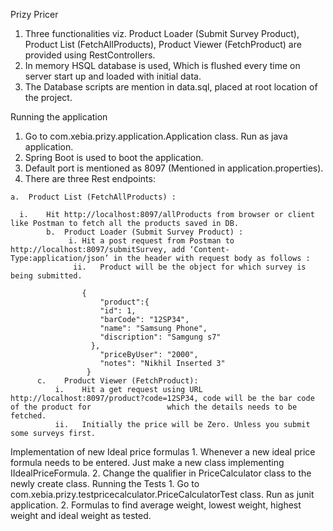 Prizy Pricer

  1.	Three functionalities viz. Product Loader (Submit Survey Product), Product List (FetchAllProducts), Product Viewer (FetchProduct)       are provided using RestControllers.
  2.	In memory HSQL database is used, Which is flushed every time on server start up and loaded with initial data.
  3.	The Database scripts are mention in data.sql, placed at root location of the project.

Running the application

  1.	Go to com.xebia.prizy.application.Application class. Run as java application.
  2.	Spring Boot is used to boot the application.
  3.	Default port is mentioned as 8097 (Mentioned in application.properties).
  4.	There are three Rest endpoints:
  
    a.	Product List (FetchAllProducts) :
    
      i.	Hit http://localhost:8097/allProducts from browser or client like Postman to fetch all the products saved in DB.
            b.	Product Loader (Submit Survey Product) :
                 i.	Hit a post request from Postman to http://localhost:8097/submitSurvey, add ‘Content-Type:application/json’ in the header with request body as follows :
                  ii.	Product will be the object for which survey is being submitted.
              
                    {
                        "product":{
                        "id": 1,
                        "barCode": "12SP34",
                        "name": "Samsung Phone",
                        "discription": "Samgung s7"
                      },
                        "priceByUser": "2000",
                        "notes": "Nikhil Inserted 3"
                     }        
          c.	Product Viewer (FetchProduct):
              i.	Hit a get request using URL http://localhost:8097/product?code=12SP34, code will be the bar code of the product for                 which the details needs to be fetched.
              ii.	Initially the price will be Zero. Unless you submit some surveys first.

Implementation of new Ideal price formulas
        1.	Whenever a new ideal price formula needs to be entered. Just make a new class implementing IIdealPriceFormula.
        2.	Change the qualifier in PriceCalculator class to the newly create class.
Running the Tests
        1.	Go to com.xebia.prizy.testpricecalculator.PriceCalculatorTest class. Run as junit application.
        2.	Formulas to find average weight, lowest weight, highest weight and ideal weight as tested.
